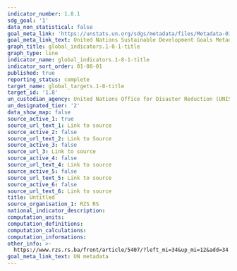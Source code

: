 ```yaml
---
indicator_number: 1.8.1
sdg_goal: '1'
data_non_statistical: false
goal_meta_link: 'https://unstats.un.org/sdgs/metadata/files/Metadata-01-05-01.pdf '
goal_meta_link_text: United Nations Sustainable Development Goals Metadata (PDF 224 KB)
graph_title: global_indicators.1-8-1-title
graph_type: line
indicator_name: global_indicators.1-8-1-title
indicator_sort_order: 01-08-01
published: true
reporting_status: complete
target_name: global_targets.1-8-title
target_id: '1.8'
un_custodian_agency: United Nations Office for Disaster Reduction (UNISDR)
un_designated_tier: '2'
data_show_map: false
source_active_1: true
source_url_text_1: Link to source
source_active_2: false
source_url_text_2: Link to Source
source_active_3: false
source_url_3: Link to source
source_active_4: false
source_url_text_4: Link to source
source_active_5: false
source_url_text_5: Link to source
source_active_6: false
source_url_text_6: Link to source
title: Untitled
source_organisation_1: RZS RS
national_indicator_description: 
computation_units: 
computation_definitions: 
computation_calculations: 
computation_informations: 
other_info: >-
  https://www.rzs.rs.ba/front/article/5407/?left_mi=34&up_mi=12&add=34
goal_meta_link_text: UN metadata
---
```

